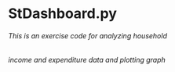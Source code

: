 # StDashboard.py

###### This is an exercise code for analyzing household

###### income and expenditure data and plotting graph

